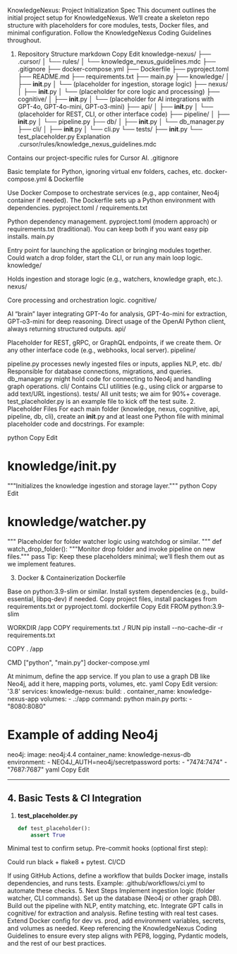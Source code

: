 KnowledgeNexus: Project Initialization Spec
This document outlines the initial project setup for KnowledgeNexus. We’ll create a skeleton repo structure with placeholders for core modules, tests, Docker files, and minimal configuration. Follow the KnowledgeNexus Coding Guidelines throughout.

1. Repository Structure
markdown
Copy
Edit
knowledge-nexus/
├── .cursor/
│   └── rules/
│       └── knowledge_nexus_guidelines.mdc
├── .gitignore
├── docker-compose.yml
├── Dockerfile
├── pyproject.toml
├── README.md
├── requirements.txt
├── main.py
├── knowledge/
│   ├── __init__.py
│   └── (placeholder for ingestion, storage logic)
├── nexus/
│   ├── __init__.py
│   └── (placeholder for core logic and processing)
├── cognitive/
│   ├── __init__.py
│   └── (placeholder for AI integrations with GPT-4o, GPT-4o-mini, GPT-o3-mini)
├── api/
│   ├── __init__.py
│   └── (placeholder for REST, CLI, or other interface code)
├── pipeline/
│   ├── __init__.py
│   └── pipeline.py
├── db/
│   ├── __init__.py
│   └── db_manager.py
├── cli/
│   ├── __init__.py
│   └── cli.py
└── tests/
    ├── __init__.py
    └── test_placeholder.py
Explanation
.cursor/rules/knowledge_nexus_guidelines.mdc

Contains our project-specific rules for Cursor AI.
.gitignore

Basic template for Python, ignoring virtual env folders, caches, etc.
docker-compose.yml & Dockerfile

Use Docker Compose to orchestrate services (e.g., app container, Neo4j container if needed).
The Dockerfile sets up a Python environment with dependencies.
pyproject.toml / requirements.txt

Python dependency management.
pyproject.toml (modern approach) or requirements.txt (traditional). You can keep both if you want easy pip installs.
main.py

Entry point for launching the application or bringing modules together.
Could watch a drop folder, start the CLI, or run any main loop logic.
knowledge/

Holds ingestion and storage logic (e.g., watchers, knowledge graph, etc.).
nexus/

Core processing and orchestration logic.
cognitive/

AI “brain” layer integrating GPT-4o for analysis, GPT-4o-mini for extraction, GPT-o3-mini for deep reasoning.
Direct usage of the OpenAI Python client, always returning structured outputs.
api/

Placeholder for REST, gRPC, or GraphQL endpoints, if we create them.
Or any other interface code (e.g., webhooks, local server).
pipeline/

pipeline.py processes newly ingested files or inputs, applies NLP, etc.
db/
Responsible for database connections, migrations, and queries.
db_manager.py might hold code for connecting to Neo4j and handling graph operations.
cli/
Contains CLI utilities (e.g., using click or argparse to add text/URL ingestions).
tests/
All unit tests; we aim for 90%+ coverage.
test_placeholder.py is an example file to kick off the test suite.
2. Placeholder Files
For each main folder (knowledge, nexus, cognitive, api, pipeline, db, cli), create an __init__.py and at least one Python file with minimal placeholder code and docstrings. For example:

python
Copy
Edit
# knowledge/__init__.py
\"\"\"Initializes the knowledge ingestion and storage layer.\"\"\"
python
Copy
Edit
# knowledge/watcher.py
\"\"\"
Placeholder for folder watcher logic using watchdog or similar.
\"\"\"
def watch_drop_folder():
    \"\"\"Monitor drop folder and invoke pipeline on new files.\"\"\"
    pass
Tip: Keep these placeholders minimal; we’ll flesh them out as we implement features.

3. Docker & Containerization
Dockerfile

Base on python:3.9-slim or similar.
Install system dependencies (e.g., build-essential, libpq-dev) if needed.
Copy project files, install packages from requirements.txt or pyproject.toml.
dockerfile
Copy
Edit
FROM python:3.9-slim

WORKDIR /app
COPY requirements.txt ./
RUN pip install --no-cache-dir -r requirements.txt

COPY . /app

CMD [\"python\", \"main.py\"]
docker-compose.yml

At minimum, define the app service.
If you plan to use a graph DB like Neo4j, add it here, mapping ports, volumes, etc.
yaml
Copy
Edit
version: '3.8'
services:
  knowledge-nexus:
    build: .
    container_name: knowledge-nexus-app
    volumes:
      - .:/app
    command: python main.py
    ports:
      - \"8080:8080\"

  # Example of adding Neo4j
  neo4j:
    image: neo4j:4.4
    container_name: knowledge-nexus-db
    environment:
      - NEO4J_AUTH=neo4j/secretpassword
    ports:
      - \"7474:7474\"
      - \"7687:7687\"
yaml
Copy
Edit

---

## 4. Basic Tests & CI Integration

1. **test_placeholder.py**  
   ```python
   def test_placeholder():
       assert True
Minimal test to confirm setup.
Pre-commit hooks (optional first step):

Could run black + flake8 + pytest.
CI/CD

If using GitHub Actions, define a workflow that builds Docker image, installs dependencies, and runs tests.
Example: .github/workflows/ci.yml to automate these checks.
5. Next Steps
Implement ingestion logic (folder watcher, CLI commands).
Set up the database (Neo4j or other graph DB).
Build out the pipeline with NLP, entity matching, etc.
Integrate GPT calls in cognitive/ for extraction and analysis.
Refine testing with real test cases.
Extend Docker config for dev vs. prod, add environment variables, secrets, and volumes as needed.
Keep referencing the KnowledgeNexus Coding Guidelines to ensure every step aligns with PEP8, logging, Pydantic models, and the rest of our best practices.